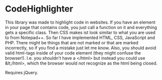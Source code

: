 # CodeHighlighter
This library was made to highlight code in websites. If you have an element in your page that contains code, you just call a function on it and everything gets a specific class. Then CSS makes ist look similar to what you are used to from Notepad++. So far I have implemented HTML, CSS, JavaScript and PHP. There might be things that are not marked or that are marked incorrectly, so if you find a mistake just let me know. Also, you should avoid valid html-tags inside of your code element (they might confuse the browser!). I.e. you shouldn't have a &lt;/html> but instead you could use \&lt;/html>, which the browser would not recognize as the html being closed.

Requires jQuery.
